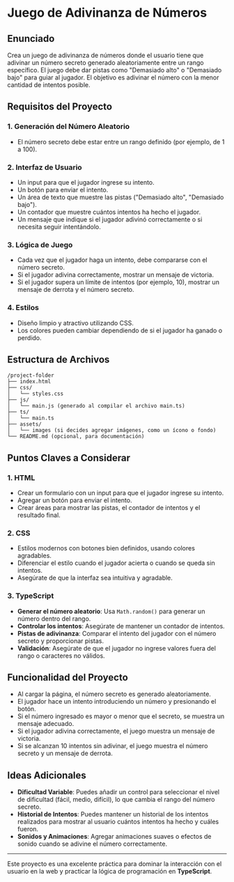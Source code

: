 
# Juego de Adivinanza de Números

## Enunciado

Crea un juego de adivinanza de números donde el usuario tiene que adivinar un número secreto generado aleatoriamente entre un rango específico. El juego debe dar pistas como "Demasiado alto" o "Demasiado bajo" para guiar al jugador. El objetivo es adivinar el número con la menor cantidad de intentos posible.

## Requisitos del Proyecto

### 1. Generación del Número Aleatorio
- El número secreto debe estar entre un rango definido (por ejemplo, de 1 a 100).

### 2. Interfaz de Usuario
- Un input para que el jugador ingrese su intento.
- Un botón para enviar el intento.
- Un área de texto que muestre las pistas ("Demasiado alto", "Demasiado bajo").
- Un contador que muestre cuántos intentos ha hecho el jugador.
- Un mensaje que indique si el jugador adivinó correctamente o si necesita seguir intentándolo.

### 3. Lógica de Juego
- Cada vez que el jugador haga un intento, debe compararse con el número secreto.
- Si el jugador adivina correctamente, mostrar un mensaje de victoria.
- Si el jugador supera un límite de intentos (por ejemplo, 10), mostrar un mensaje de derrota y el número secreto.

### 4. Estilos
- Diseño limpio y atractivo utilizando CSS.
- Los colores pueden cambiar dependiendo de si el jugador ha ganado o perdido.

## Estructura de Archivos

```
/project-folder
├── index.html
├── css/
│   └── styles.css
├── js/
│   └── main.js (generado al compilar el archivo main.ts)
├── ts/
│   └── main.ts
├── assets/
│   └── images (si decides agregar imágenes, como un ícono o fondo)
└── README.md (opcional, para documentación)
```

## Puntos Claves a Considerar

### 1. HTML
- Crear un formulario con un input para que el jugador ingrese su intento.
- Agregar un botón para enviar el intento.
- Crear áreas para mostrar las pistas, el contador de intentos y el resultado final.

### 2. CSS
- Estilos modernos con botones bien definidos, usando colores agradables.
- Diferenciar el estilo cuando el jugador acierta o cuando se queda sin intentos.
- Asegúrate de que la interfaz sea intuitiva y agradable.

### 3. TypeScript
- **Generar el número aleatorio**: Usa `Math.random()` para generar un número dentro del rango.
- **Controlar los intentos**: Asegúrate de mantener un contador de intentos.
- **Pistas de adivinanza**: Comparar el intento del jugador con el número secreto y proporcionar pistas.
- **Validación**: Asegúrate de que el jugador no ingrese valores fuera del rango o caracteres no válidos.

## Funcionalidad del Proyecto
- Al cargar la página, el número secreto es generado aleatoriamente.
- El jugador hace un intento introduciendo un número y presionando el botón.
- Si el número ingresado es mayor o menor que el secreto, se muestra un mensaje adecuado.
- Si el jugador adivina correctamente, el juego muestra un mensaje de victoria.
- Si se alcanzan 10 intentos sin adivinar, el juego muestra el número secreto y un mensaje de derrota.

## Ideas Adicionales
- **Dificultad Variable**: Puedes añadir un control para seleccionar el nivel de dificultad (fácil, medio, difícil), lo que cambia el rango del número secreto.
- **Historial de Intentos**: Puedes mantener un historial de los intentos realizados para mostrar al usuario cuántos intentos ha hecho y cuáles fueron.
- **Sonidos y Animaciones**: Agregar animaciones suaves o efectos de sonido cuando se adivine el número correctamente.

---

Este proyecto es una excelente práctica para dominar la interacción con el usuario en la web y practicar la lógica de programación en **TypeScript**.
